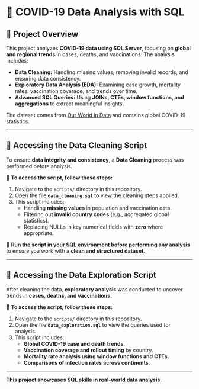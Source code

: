 # 🦠 COVID-19 Data Analysis with SQL  

## 📌 Project Overview  
This project analyzes **COVID-19 data using SQL Server**, focusing on **global and regional trends** in cases, deaths, and vaccinations. The analysis includes:  
- **Data Cleaning:** Handling missing values, removing invalid records, and ensuring data consistency.  
- **Exploratory Data Analysis (EDA):** Examining case growth, mortality rates, vaccination coverage, and trends over time.  
- **Advanced SQL Queries:** Using **JOINs, CTEs, window functions, and aggregations** to extract meaningful insights.  

The dataset comes from [Our World in Data](https://ourworldindata.org/coronavirus) and contains global COVID-19 statistics.  

---

## 📂 Accessing the Data Cleaning Script  
To ensure **data integrity and consistency**, a **Data Cleaning** process was performed before analysis.  

📌 **To access the script, follow these steps:**  
1. Navigate to the `scripts/` directory in this repository.  
2. Open the file **`data_cleaning.sql`** to view the cleaning steps applied.  
3. This script includes:  
   - Handling **missing values** in population and vaccination data.  
   - Filtering out **invalid country codes** (e.g., aggregated global statistics).  
   - Replacing NULLs in key numerical fields with **zero** where appropriate.  

📌 **Run the script in your SQL environment before performing any analysis** to ensure you work with a **clean and structured dataset**.  

---

## 📂 Accessing the Data Exploration Script  
After cleaning the data, **exploratory analysis** was conducted to uncover trends in **cases, deaths, and vaccinations**.  

📌 **To access the script, follow these steps:**  
1. Navigate to the `scripts/` directory in this repository.  
2. Open the file **`data_exploration.sql`** to view the queries used for analysis.  
3. This script includes:  
   - **Global COVID-19 case and death trends**.  
   - **Vaccination coverage and rollout timing** by country.  
   - **Mortality rate analysis using window functions and CTEs**.  
   - **Comparisons of infection rates across continents**.  


---

**This project showcases SQL skills in real-world data analysis.** 

